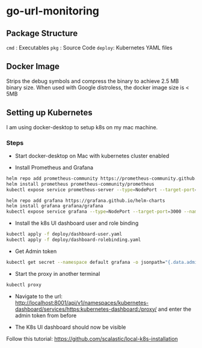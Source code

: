 # go-url-monitoring

## Package Structure

`cmd` : Executables
`pkg` : Source Code
`deploy`: Kubernetes YAML files

## Docker Image

Strips the debug symbols and compress the binary to achieve 2.5 MB binary size. When used with Google distroless, the docker image size is < 5MB

## Setting up Kubernetes

I am using docker-desktop to setup k8s on my mac machine.

### Steps

* Start docker-desktop on Mac with kubernetes cluster enabled

* Install Prometheus and Grafana

```bash
helm repo add prometheus-community https://prometheus-community.github.io/helm-charts
helm install prometheus prometheus-community/prometheus
kubectl expose service prometheus-server --type=NodePort --target-port=9090 --name=prometheus-server-np

helm repo add grafana https://grafana.github.io/helm-charts
helm install grafana grafana/grafana
kubectl expose service grafana --type=NodePort --target-port=3000 --name=grafana-np
```

* Install the k8s UI dashboard user and role binding

```bash
kubectl apply -f deploy/dashboard-user.yaml
kubectl apply -f deploy/dashboard-rolebinding.yaml
```

* Get Admin token

```bash
kubectl get secret --namespace default grafana -o jsonpath="{.data.admin-password}" | base64 --decode ; echo
```

* Start the proxy in another terminal

```bash
kubectl proxy
```

* Navigate to the url: <http://localhost:8001/api/v1/namespaces/kubernetes-dashboard/services/https:kubernetes-dashboard:/proxy/> and enter the admin token from before

* The K8s UI dashboard should now be visible

Follow this tutorial: <https://github.com/scalastic/local-k8s-installation>

